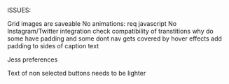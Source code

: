 ISSUES:

Grid images are saveable
No animations: req javascript
No Instagram/Twitter integration
check compatibility of transtitions
why do some have padding and some dont
nav gets covered by hover effects
add padding to sides of caption text

Jess preferences

Text of non selected buttons needs to be lighter
